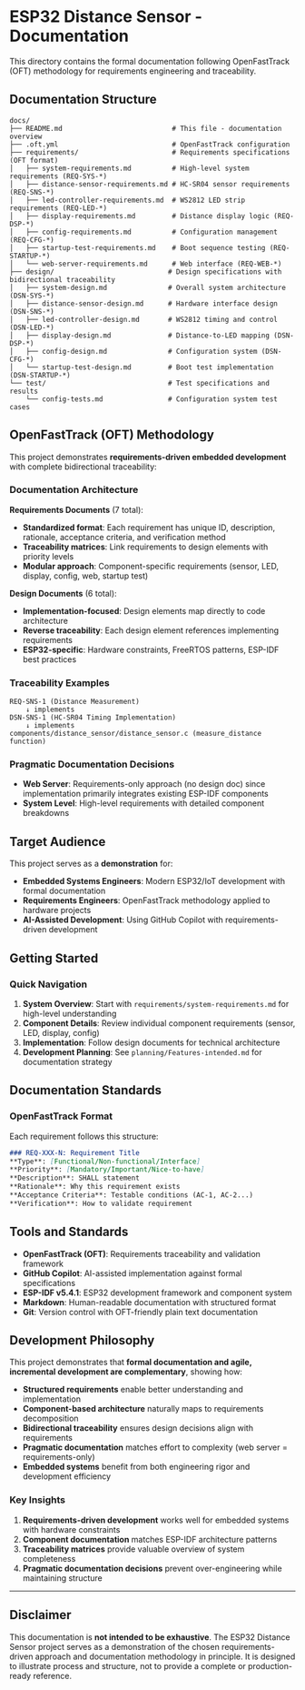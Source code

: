 # ESP32 Distance Sensor - Documentation

This directory contains the formal documentation following OpenFastTrack (OFT) methodology for requirements engineering and traceability.

## Documentation Structure

```text
docs/
├── README.md                           # This file - documentation overview
├── .oft.yml                            # OpenFastTrack configuration
├── requirements/                       # Requirements specifications (OFT format)
│   ├── system-requirements.md          # High-level system requirements (REQ-SYS-*)
│   ├── distance-sensor-requirements.md # HC-SR04 sensor requirements (REQ-SNS-*)
│   ├── led-controller-requirements.md  # WS2812 LED strip requirements (REQ-LED-*)
│   ├── display-requirements.md         # Distance display logic (REQ-DSP-*)
│   ├── config-requirements.md          # Configuration management (REQ-CFG-*)
│   ├── startup-test-requirements.md    # Boot sequence testing (REQ-STARTUP-*)
│   └── web-server-requirements.md      # Web interface (REQ-WEB-*)
├── design/                            # Design specifications with bidirectional traceability
│   ├── system-design.md               # Overall system architecture (DSN-SYS-*)
│   ├── distance-sensor-design.md      # Hardware interface design (DSN-SNS-*)
│   ├── led-controller-design.md       # WS2812 timing and control (DSN-LED-*)
│   ├── display-design.md              # Distance-to-LED mapping (DSN-DSP-*)
│   ├── config-design.md               # Configuration system (DSN-CFG-*)
│   └── startup-test-design.md         # Boot test implementation (DSN-STARTUP-*)
└── test/                              # Test specifications and results
    └── config-tests.md                # Configuration system test cases
```

## OpenFastTrack (OFT) Methodology

This project demonstrates **requirements-driven embedded development** with complete bidirectional traceability:

### Documentation Architecture

**Requirements Documents** (7 total):
- **Standardized format**: Each requirement has unique ID, description, rationale, acceptance criteria, and verification method
- **Traceability matrices**: Link requirements to design elements with priority levels
- **Modular approach**: Component-specific requirements (sensor, LED, display, config, web, startup test)

**Design Documents** (6 total):
- **Implementation-focused**: Design elements map directly to code architecture
- **Reverse traceability**: Each design element references implementing requirements
- **ESP32-specific**: Hardware constraints, FreeRTOS patterns, ESP-IDF best practices

### Traceability Examples

```
REQ-SNS-1 (Distance Measurement) 
    ↓ implements
DSN-SNS-1 (HC-SR04 Timing Implementation)
    ↓ implements  
components/distance_sensor/distance_sensor.c (measure_distance function)
```

### Pragmatic Documentation Decisions

- **Web Server**: Requirements-only approach (no design doc) since implementation primarily integrates existing ESP-IDF components
- **System Level**: High-level requirements with detailed component breakdowns

## Target Audience

This project serves as a **demonstration** for:

- **Embedded Systems Engineers**: Modern ESP32/IoT development with formal documentation
- **Requirements Engineers**: OpenFastTrack methodology applied to hardware projects  
- **AI-Assisted Development**: Using GitHub Copilot with requirements-driven development

## Getting Started

### Quick Navigation

1. **System Overview**: Start with `requirements/system-requirements.md` for high-level understanding
2. **Component Details**: Review individual component requirements (sensor, LED, display, config)
3. **Implementation**: Follow design documents for technical architecture
4. **Development Planning**: See `planning/Features-intended.md` for documentation strategy

## Documentation Standards

### OpenFastTrack Format

Each requirement follows this structure:
```markdown
### REQ-XXX-N: Requirement Title
**Type**: [Functional/Non-functional/Interface]
**Priority**: [Mandatory/Important/Nice-to-have]  
**Description**: SHALL statement
**Rationale**: Why this requirement exists
**Acceptance Criteria**: Testable conditions (AC-1, AC-2...)
**Verification**: How to validate requirement
```

## Tools and Standards

- **OpenFastTrack (OFT)**: Requirements traceability and validation framework
- **GitHub Copilot**: AI-assisted implementation against formal specifications  
- **ESP-IDF v5.4.1**: ESP32 development framework and component system
- **Markdown**: Human-readable documentation with structured format
- **Git**: Version control with OFT-friendly plain text documentation

## Development Philosophy

This project demonstrates that **formal documentation and agile, incremental development are complementary**, showing how:

- **Structured requirements** enable better understanding and implementation
- **Component-based architecture** naturally maps to requirements decomposition  
- **Bidirectional traceability** ensures design decisions align with requirements
- **Pragmatic documentation** matches effort to complexity (web server = requirements-only)
- **Embedded systems** benefit from both engineering rigor and development efficiency

### Key Insights

1. **Requirements-driven development** works well for embedded systems with hardware constraints  
2. **Component documentation** matches ESP-IDF architecture patterns 
3. **Traceability matrices** provide valuable overview of system completeness
4. **Pragmatic documentation decisions** prevent over-engineering while maintaining structure

---

## Disclaimer

This documentation is **not intended to be exhaustive**. The ESP32 Distance Sensor project serves as a demonstration of the chosen requirements-driven approach and documentation methodology in principle. It is designed to illustrate process and structure, not to provide a complete or production-ready reference.
